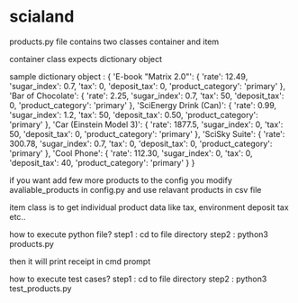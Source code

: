 # scialand

products.py file contains two classes container and item

container class expects dictionary object 

sample dictionary object :
{
	'E-book "Matrix 2.0"': {
		'rate': 12.49,
		'sugar_index': 0.7,
		'tax': 0,
		'deposit_tax': 0,
		'product_category': 'primary'
	},
	'Bar of Chocolate': {
		'rate': 2.25,
		'sugar_index': 0.7,
		'tax': 50,
		'deposit_tax': 0,
		'product_category': 'primary'
	},
	'SciEnergy Drink (Can)': {
		'rate': 0.99,
		'sugar_index': 1.2,
		'tax': 50,
		'deposit_tax': 0.50,
		'product_category': 'primary'
	},
	'Car (Einstein Model 3)': {
		'rate': 1877.5,
		'sugar_index': 0,
		'tax': 50,
		'deposit_tax': 0,
		'product_category': 'primary'
	},
	'SciSky Suite': {
		'rate': 300.78,
		'sugar_index': 0.7,
		'tax': 0,
		'deposit_tax': 0,
		'product_category': 'primary'
	},
	'Cool Phone': {
		'rate': 112.30,
		'sugar_index': 0,
		'tax': 0,
		'deposit_tax': 40,
		'product_category': 'primary'
	}
}

if you want add few more products to the config you modify avaliable_products in config.py and use relavant products in csv file

item class is to get individual product data like tax, environment deposit tax etc..

how to execute python file?
step1 : cd to file directory
step2 : python3 products.py

then it will print receipt in cmd prompt

how to execute test cases?
step1 : cd to file directory
step2 : python3 test_products.py